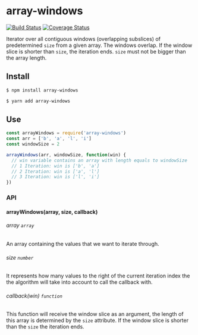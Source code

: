 # array-windows

[![Build Status](https://travis-ci.com/ndelvalle/array-windows.svg?branch=master)](https://travis-ci.com/ndelvalle/array-windows)
[![Coverage Status](https://coveralls.io/repos/github/ndelvalle/array-windows/badge.svg?branch=master)](https://coveralls.io/github/ndelvalle/array-windows?branch=master)

Iterator over all contiguous windows (overlapping subslices) of predetermined
`size` from a given array. The windows overlap. If the window slice is shorter
than `size`, the iteration ends. `size` must not be bigger than the array length.

## Install

```bash
$ npm install array-windows
```

```bash
$ yarn add array-windows
```

## Use

```js
const arrayWindows = require('array-windows')
const arr = ['b', 'a', 'l', 'i']
const windowSize = 2

arrayWindows(arr, windowSize, function(win) {
  // win variable contains an array with length equals to windowSize
  // 1 Iteration: win is ['b', 'a']
  // 2 Iteration: win is ['a', 'l']
  // 3 Iteration: win is ['l', 'i']
})
```

### API

#### arrayWindows(array, size, callback)

###### array `array`

An array containing the values that we want to iterate through.

###### size `number`

It represents how many values to the right of the current iteration index the
the algorithm will take into account to call the callback with.

###### callback(win) `function`

This function will receive the window slice as an argument, the length of this
array is determined by the `size` attribute. If the window slice is shorter than
the `size` the iteration ends.
